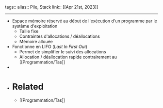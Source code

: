 tags:: 
alias:: Pile, Stack
link::
[[Apr 21st, 2023]]
***

- Espace mémoire réservé au début de l'exécution d'un programme par le système d'exploitation
	- Taille fixe
	- Contraintes d'allocations / déallocations
	- Mémoire allouée
- Fonctionne en LIFO (*Last In First Out*)
	- Permet de simplifier le suivi des allocations
	- Allocation / déallocation rapide contrairement au [[Programmation/Tas]]
-
- # Related
	- [[Programmation/Tas]]